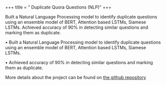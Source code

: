 +++
title = " Duplicate Quora Questions (NLP)"
+++

Built a Natural Language Processing model to identify duplicate questions using an ensemble model of BERT, Attention based LSTMs, Siamese LSTMs. Achieved accuracy of 90% in detecting similar questions and marking them as duplicate.

<!--more-->


• Built a Natural Language Processing model to identify duplicate questions using an ensemble model of BERT, Attention based LSTMs, Siamese LSTMs. 

• Achieved accuracy of 90% in detecting similar questions and marking them as duplicate.


More details about the project can be found on [the github repository](https://github.com/kunaalahuja/DuplicateQuoraQuestions)
